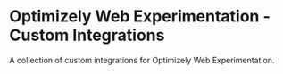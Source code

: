 # Optimizely Web Experimentation - Custom Integrations
A collection of custom integrations for Optimizely Web Experimentation.
